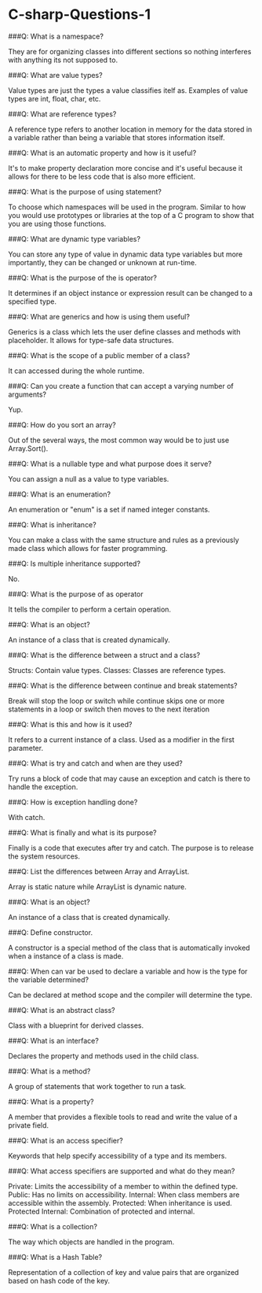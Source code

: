 # C-sharp-Questions-1

###Q: What is a namespace?

They are for organizing classes into different sections so nothing interferes with anything its not supposed to.

###Q: What are value types?

Value types are just the types a value classifies itelf as. Examples of value types are int, float, char, etc.

###Q: What are reference types?

A reference type refers to another location in memory for the data stored in a variable rather than being a variable that stores information itself.

###Q: What is an automatic property and how is it useful?

It's to make property declaration more concise and it's useful because it allows for there to be less code that is also more efficient. 

###Q: What is the purpose of using statement?

To choose which namespaces will be used in the program. Similar to how you would use prototypes or libraries at the top of a C program to show that you are using those functions. 

###Q: What are dynamic type variables?

You can store any type of value in dynamic data type variables but more importantly, they can be changed or unknown at run-time.

###Q: What is the purpose of the is operator?

It determines if an object instance or expression result can be changed to a specified type.

###Q: What are generics and how is using them useful?

Generics is a class which lets the user define classes and methods with placeholder. It allows for type-safe data structures.

###Q: What is the scope of a public member of a class?

It can accessed during the whole runtime.

###Q: Can you create a function that can accept a varying number of arguments?

Yup.

###Q: How do you sort an array?

Out of the several ways, the most common way would be to just use Array.Sort(). 

###Q: What is a nullable type and what purpose does it serve?

You can assign a null as a value to type variables. 

###Q: What is an enumeration?

An enumeration or "enum" is a set if named integer constants.

###Q: What is inheritance?

You can make a class with the same structure and rules as a previously made class which allows for faster programming. 

###Q: Is multiple inheritance supported?

No.

###Q: What is the purpose of as operator

It tells the compiler to perform a certain operation.

###Q: What is an object?

An instance of a class that is created dynamically.

###Q: What is the difference between a struct and a class?

Structs: Contain value types.
Classes: Classes are reference types.

###Q: What is the difference between continue and break statements?

Break will stop the loop or switch while continue skips one or more statements in a loop or switch then moves to the next iteration

###Q: What is this and how is it used?

It refers to a current instance of a class. Used as a modifier in the first parameter.

###Q: What is try and catch and when are they used?

Try runs a block of code that may cause an exception and catch is there to handle the exception.

###Q: How is exception handling done?

With catch.

###Q: What is finally and what is its purpose?

Finally is a code that executes after try and catch. The purpose is to release the system resources.

###Q: List the differences between Array and ArrayList.

Array is static nature while ArrayList is dynamic nature.

###Q: What is an object?

An instance of a class that is created dynamically.

###Q: Define constructor.

A constructor is a special method of the class that is automatically invoked when a instance of a class is made.

###Q: When can var be used to declare a variable and how is the type for the variable determined?

Can be declared at method scope and the compiler will determine the type.

###Q: What is an abstract class?

Class with a blueprint for derived classes.

###Q: What is an interface?

Declares the property and methods used in the child class.

###Q: What is a method?

A group of statements that work together to run a task.

###Q: What is a property?

A member that provides a flexible tools to read and write the value of a private field.

###Q: What is an access specifier?

Keywords that help specify accessibility of a type and its members.

###Q: What access specifiers are supported and what do they mean?

Private: Limits the accessibility of a member to within the defined type. 
Public: Has no limits on accessibility. 
Internal: When class members are accessible within the assembly. 
Protected: When inheritance is used. 
Protected Internal: Combination of protected and internal.

###Q: What is a collection?

The way which objects are handled in the program.

###Q: What is a Hash Table?

Representation of a collection of key and value pairs that are organized based on hash code of the key.
